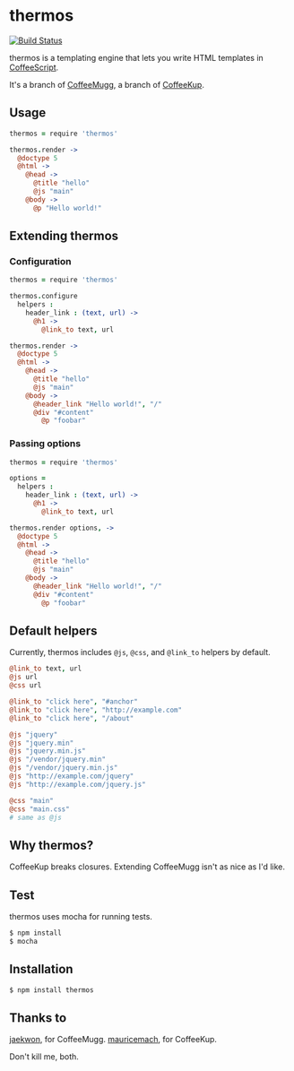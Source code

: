 # thermos

[![Build Status](https://secure.travis-ci.org/sarenji/thermos.png)](http://travis-ci.org/sarenji/thermos)

thermos is a templating engine that lets you write HTML templates in
[CoffeeScript](http://coffeescript.org/).

It's a branch of [CoffeeMugg](https://github.com/jaekwon/CoffeeMugg), a branch
of [CoffeeKup](https://github.com/mauricemach/coffeekup).

## Usage

```coffeescript
thermos = require 'thermos'

thermos.render ->
  @doctype 5
  @html ->
    @head ->
      @title "hello"
      @js "main"
    @body ->
      @p "Hello world!"
```

## Extending thermos

### Configuration

```coffeescript
thermos = require 'thermos'

thermos.configure
  helpers :
    header_link : (text, url) ->
      @h1 ->
        @link_to text, url

thermos.render ->
  @doctype 5
  @html ->
    @head ->
      @title "hello"
      @js "main"
    @body ->
      @header_link "Hello world!", "/"
      @div "#content"
        @p "foobar"
```


### Passing options

```coffeescript
thermos = require 'thermos'

options =
  helpers :
    header_link : (text, url) ->
      @h1 ->
        @link_to text, url

thermos.render options, ->
  @doctype 5
  @html ->
    @head ->
      @title "hello"
      @js "main"
    @body ->
      @header_link "Hello world!", "/"
      @div "#content"
        @p "foobar"
```

## Default helpers

Currently, thermos includes `@js`, `@css`, and `@link_to` helpers by default.

```coffeescript
@link_to text, url
@js url
@css url

@link_to "click here", "#anchor"
@link_to "click here", "http://example.com"
@link_to "click here", "/about"

@js "jquery"
@js "jquery.min"
@js "jquery.min.js"
@js "/vendor/jquery.min"
@js "/vendor/jquery.min.js"
@js "http://example.com/jquery"
@js "http://example.com/jquery.js"

@css "main"
@css "main.css"
# same as @js
```

## Why thermos?

CoffeeKup breaks closures. Extending CoffeeMugg isn't as nice as I'd like.

## Test

thermos uses mocha for running tests.

```bash
$ npm install
$ mocha
```

## Installation

```bash
$ npm install thermos
```

## Thanks to

[jaekwon](https://github.com/jaekwon), for CoffeeMugg.
[mauricemach](https://github.com/mauricemach), for CoffeeKup.

Don't kill me, both.
